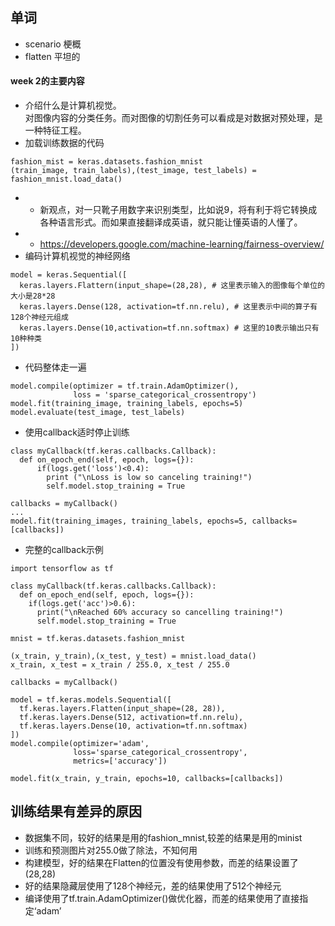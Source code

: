 ## 单词
+ scenario 梗概
+ flatten 平坦的

#### week 2的主要内容
+ 介绍什么是计算机视觉。<br>
对图像内容的分类任务。而对图像的切割任务可以看成是对数据对预处理，是一种特征工程。
+ 加载训练数据的代码
```
fashion_mist = keras.datasets.fashion_mnist
(train_image, train_labels),(test_image, test_labels) = fashion_mnist.load_data()
```
+ + 新观点，对一只靴子用数字来识别类型，比如说9，将有利于将它转换成各种语言形式。而如果直接翻译成英语，就只能让懂英语的人懂了。
+ + https://developers.google.com/machine-learning/fairness-overview/
+ 编码计算机视觉的神经网络
```
model = keras.Sequential([
  keras.layers.Flattern(input_shape=(28,28), # 这里表示输入的图像每个单位的大小是28*28
  keras.layers.Dense(128, activation=tf.nn.relu), # 这里表示中间的算子有128个神经元组成
  keras.layers.Dense(10,activation=tf.nn.softmax) # 这里的10表示输出只有10种种类
])
```
+ 代码整体走一遍
```
model.compile(optimizer = tf.train.AdamOptimizer(),
              loss = 'sparse_categorical_crossentropy')
model.fit(training_image, training_labels, epochs=5)   
model.evaluate(test_image, test_labels)
```
+ 使用callback适时停止训练
```
class myCallback(tf.keras.callbacks.Callback):
  def on_epoch_end(self, epoch, logs={}):
      if(logs.get('loss')<0.4):
        print ("\nLoss is low so canceling training!")
        self.model.stop_training = True
```

```
callbacks = myCallback()
...
model.fit(training_images, training_labels, epochs=5, callbacks=[callbacks])
```

+ 完整的callback示例
```
import tensorflow as tf

class myCallback(tf.keras.callbacks.Callback):
  def on_epoch_end(self, epoch, logs={}):
    if(logs.get('acc')>0.6):
      print("\nReached 60% accuracy so cancelling training!")
      self.model.stop_training = True

mnist = tf.keras.datasets.fashion_mnist

(x_train, y_train),(x_test, y_test) = mnist.load_data()
x_train, x_test = x_train / 255.0, x_test / 255.0

callbacks = myCallback()

model = tf.keras.models.Sequential([
  tf.keras.layers.Flatten(input_shape=(28, 28)),
  tf.keras.layers.Dense(512, activation=tf.nn.relu),
  tf.keras.layers.Dense(10, activation=tf.nn.softmax)
])
model.compile(optimizer='adam',
              loss='sparse_categorical_crossentropy',
              metrics=['accuracy'])

model.fit(x_train, y_train, epochs=10, callbacks=[callbacks])
```

## 训练结果有差异的原因
+ 数据集不同，较好的结果是用的fashion_mnist,较差的结果是用的minist
+ 训练和预测图片对255.0做了除法，不知何用
+ 构建模型，好的结果在Flatten的位置没有使用参数，而差的结果设置了(28,28)
+ 好的结果隐藏层使用了128个神经元，差的结果使用了512个神经元
+ 编译使用了tf.train.AdamOptimizer()做优化器，而差的结果使用了直接指定‘adam’
